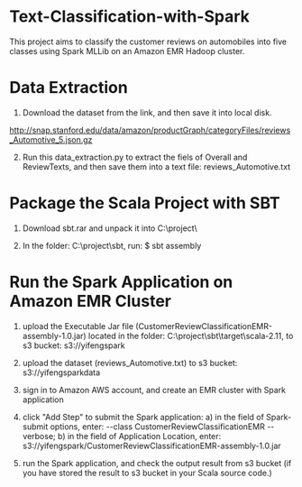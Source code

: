 # Text-Classification-with-Spark
This project aims to classify the customer reviews on automobiles into five classes using Spark MLLib on an Amazon EMR Hadoop cluster.

# Data Extraction

1. Download the dataset from the link, and then save it into local disk.

http://snap.stanford.edu/data/amazon/productGraph/categoryFiles/reviews_Automotive_5.json.gz

2. Run this data_extraction.py to extract the fiels of Overall and ReviewTexts, and then save them into  a text file: reviews_Automotive.txt

# Package the Scala Project with SBT

1. Download sbt.rar and unpack it into C:\project\

2. In the folder: C:\project\sbt\, run: $ sbt assembly

# Run the Spark Application on Amazon EMR Cluster

1. upload the Executable Jar file (CustomerReviewClassificationEMR-assembly-1.0.jar) located in the folder: C:\project\sbt\target\scala-2.11, to s3 bucket: s3://yifengspark

2. upload the dataset (reviews_Automotive.txt) to s3 bucket: s3://yifengsparkdata

3. sign in to Amazon AWS account, and create an EMR cluster with Spark application

4. click "Add Step" to submit the Spark application: a) in the field of Spark-submit options, enter: --class CustomerReviewClassificationEMR --verbose; b) in the field of Application Location, enter: s3://yifengspark/CustomerReviewClassificationEMR-assembly-1.0.jar

5. run the Spark application, and check the output result from s3 bucket (if you have stored the result to s3 bucket in your Scala source code.)
